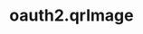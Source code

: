 ---
layout: ResourceOverview
title: oauth2.qrImage
description: Overview
schema: oauth2.qrImage
api: oauth2
---